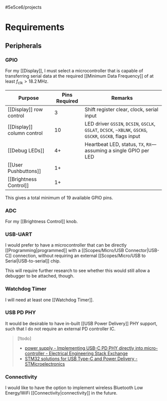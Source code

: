 #5e5ce6/projects 

# Requirements

## Peripherals

### GPIO

For my [[Display]], I must select a microcontroller that is capable of transferring serial data at the required [[Minimum Data Frequency]] of at least $f_\text{clk} > 18.2\,\text{MHz}$.

| Purpose                    | Pins Required | Remarks                                                                                                  |
| -------------------------- | ------------- | -------------------------------------------------------------------------------------------------------- |
| [[Display]] row control    | 3             | Shift register clear, clock, serial input                                                                |
| [[Display]] column control | 10            | LED driver `GSSIN`, `DCSIN`, `GSCLK`, `GSLAT`, `DCSCK`, `~XBLNK`, `GSCKG`, `GSCKR`, `GSCKB`, flags input |
| [[Debug LEDs]]             | 4+            | Heartbeat LED, status, `TX`, `RX`—assuming a single GPIO per LED                                         |
| [[User Pushbuttons]]       | 1+            |                                                                                                          |
| [[Brightness Control]]     | 1+            |                                                                                                          |

This gives a total minimum of 19 available GPIO pins.

### ADC

For my [[Brightness Control]] knob.

### USB-UART

I would prefer to have a microcontroller that can be directly [[Programming|programmed]] with a [[Scopes/Micro/USB Connector|USB-C]] connection, without requiring an external [[Scopes/Micro/USB to Serial|USB-to-serial]] chip.

This will require further research to see whether this would still allow a debugger to be attached, though.

### Watchdog Timer

I will need at least one [[Watchdog Timer]].

### USB PD PHY

It would be desirable to have in-built [[USB Power Delivery]] PHY support, such that I do not require an external PD controller IC.

> [!todo]
> - [power supply - Implementing USB-C PD PHY directly into micro-controller - Electrical Engineering Stack Exchange](https://electronics.stackexchange.com/questions/649227/implementing-usb-c-pd-phy-directly-into-micro-controller)
> - [STM32 solutions for USB Type-C and Power Delivery - STMicroelectronics](https://www.st.com/content/st_com/en/ecosystems/stm32-usb-c.html?icmp=tt18626_gl_lnkon_nov2020)

### Connectivity

I would like to have the option to implement wireless Bluetooth Low Energy/WiFi [[Connectivity|connectivity]] in the future.
